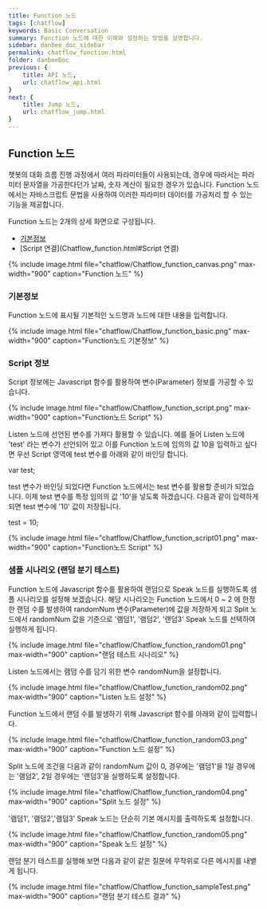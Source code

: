 ```yaml
---
title: Function 노드
tags: [chatflow]
keywords: Basic Conversation
summary: Function 노드에 대한 이해와 설정하는 방법을 설명합니다.
sidebar: danbee_doc_sidebar
permalink: chatflow_function.html
folder: danbeeDoc
previous: {
    title: API 노드,
    url: chatflow_api.html
}
next: {
    title: Jump 노드,
    url: chatflow_jump.html
}
---
```


## Function 노드

챗봇의 대화 흐름 진행 과정에서 여러 파라미터들이 사용되는데, 경우에 따라서는 파라미터 문자열을 가공한다던가 날짜, 숫자 계산이 필요한 경우가 있습니다. 
Function 노드에서는 자바스크립트 문법을 사용하여 이러한 파라미터 데이터를 가공처리 할 수 있는 기능을 제공합니다. 


Function 노드는 2개의 상세 화면으로 구성됩니다.
- [기본정보](Chatflow_function.html#기본정보)
- [Script 연결](Chatflow_function.html#Script 연결)

{% include image.html file="chatflow/Chatflow_function_canvas.png" max-width="900" caption="Function 노드" %}

### 기본정보

Function 노드에 표시될 기본적인 노드명과 노드에 대한 내용을 입력합니다.

{% include image.html file="chatflow/Chatflow_function_basic.png" max-width="900" caption="Function노드 기본정보" %}

### Script 정보

Script 정보에는 Javascript 함수를 활용하여 변수(Parameter) 정보를 가공할 수 있습니다. 

{% include image.html file="chatflow/Chatflow_function_script.png" max-width="900" caption="Function노드 Script" %}

Listen 노드에 선언된 변수를 가져다 활용할 수 있습니다.
예를 들어 Listen 노드에 'test' 라는 변수가 선언되어 있고 이를 Function 노드에 임의의 값 10을 입력하고 싶다면
우선 Script 영역에 test 변수를 아래와 같이 바인딩 합니다. 

var test;

test 변수가 바인딩 되었다면 Function 노드에서는 test 변수를 활용할 준비가 되었습니다. 
이제 test 변수를 특정 임의의 값 '10'을 넣도록 하겠습니다. 
다음과 같이 입력하게 되면 test 변수에 '10' 값이 저장됩니다. 

test = 10;

{% include image.html file="chatflow/Chatflow_function_script01.png" max-width="900" caption="Function노드 Script" %}


### 샘플 시나리오 (랜덤 분기 테스트)

Function 노드에 Javascript 함수를 활용하여 랜덤으로 Speak 노드를 실행하도록 샘플 시나리오를 설정해 보겠습니다. 
해당 시나리오는 Function 노드에서 0 ~ 2 에 한정한 랜덤 수를 발생하여 randomNum 변수(Parameter)에 값을 저장하게 되고 Split 노드에서 randomNum 값을 기준으로
'램덤1', '램덤2', '랜덤3' Speak 노드를 선택하여 실행하게 됩니다. 

{% include image.html file="chatflow/Chatflow_function_random01.png" max-width="900" caption="랜덤 테스트 시나리오" %}

Listen 노드에서는 램덤 수를 담기 위한 변수 randomNum을 설정합니다. 

{% include image.html file="chatflow/Chatflow_function_random02.png" max-width="900" caption="Listen 노드 설정" %}

Function 노드에서 랜덤 수를 발생하기 위해 Javascript 함수를 아래와 같이 입력합니다. 

{% include image.html file="chatflow/Chatflow_function_random03.png" max-width="900" caption="Function 노드 설정" %}

Split 노드에 조건을 다음과 같이 randomNum 값이 0, 경우에는 '램덤1'을 1일 경우에는 '램덤2', 2일 경우에는 '랜덤3'을 실행하도록 설정합니다.

{% include image.html file="chatflow/Chatflow_function_random04.png" max-width="900" caption="Split 노드 설정" %}

'램덤1', '램덤2','램덤3' Speak 노드는 단순히 기본 메시지를 출력하도록 설정합니다.

{% include image.html file="chatflow/Chatflow_function_random05.png" max-width="900" caption="Speak 노드 설정" %}

랜덤 분기 테스트를 실행해 보면 다음과 같이 같은 질문에 무작위로 다른 메시지를 내뱉게 됩니다. 

{% include image.html file="chatflow/Chatflow_function_sampleTest.png" max-width="900" caption="랜덤 분기 테스트 결과" %}